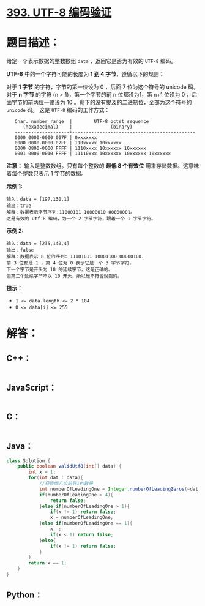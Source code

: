# [393. UTF-8 编码验证](https://leetcode-cn.com/problems/utf-8-validation/)

# 题目描述：

给定一个表示数据的整数数组 `data` ，返回它是否为有效的 `UTF-8` 编码。

**UTF-8** 中的一个字符可能的长度为 **1 到 4 字节**，遵循以下的规则：

对于 **1 字节** 的字符，字节的第一位设为 0 ，后面 7 位为这个符号的 unicode 码。
对于 **n 字节** 的字符 (n > 1)，第一个字节的前 n 位都设为1，第 n+1 位设为 0 ，后面字节的前两位一律设为 10 。剩下的没有提及的二进制位，全部为这个符号的 `unicode` 码。
这是 `UTF-8` 编码的工作方式：

```
   Char. number range  |        UTF-8 octet sequence
      (hexadecimal)    |              (binary)
   --------------------+---------------------------------------------
   0000 0000-0000 007F | 0xxxxxxx
   0000 0080-0000 07FF | 110xxxxx 10xxxxxx
   0000 0800-0000 FFFF | 1110xxxx 10xxxxxx 10xxxxxx
   0001 0000-0010 FFFF | 11110xxx 10xxxxxx 10xxxxxx 10xxxxxx
```

**注意：** 输入是整数数组。只有每个整数的 **最低 8 个有效位** 用来存储数据。这意味着每个整数只表示 1 字节的数据。



**示例 1:**

```
输入：data = [197,130,1]
输出：true
解释：数据表示字节序列:11000101 10000010 00000001。
这是有效的 utf-8 编码，为一个 2 字节字符，跟着一个 1 字节字符。
```

**示例 2:**

```
输入：data = [235,140,4]
输出：false
解释：数据表示 8 位的序列: 11101011 10001100 00000100.
前 3 位都是 1 ，第 4 位为 0 表示它是一个 3 字节字符。
下一个字节是开头为 10 的延续字节，这是正确的。
但第二个延续字节不以 10 开头，所以是不符合规则的。
```

**提示：**

- `1 <= data.length <= 2 * 104`
- `0 <= data[i] <= 255`


# 解答：

## C++：

```cpp

```

## JavaScript：

```JavaScript

```

## C：

```c

```

## Java：

```java
class Solution {
    public boolean validUtf8(int[] data) {
        int x = 1;
        for(int dat : data){
            //获取低八位前导1的数量
            int numberOfLeadingOne = Integer.numberOfLeadingZeros(~dat & 0xff) - 24;
            if(numberOfLeadingOne > 4){
                return false;
            }else if(numberOfLeadingOne > 1){
                if(x != 1) return false;
                x = numberOfLeadingOne;
            }else if(numberOfLeadingOne == 1){
                x--;
                if(x < 1) return false;
            }else{
                if(x != 1) return false;
            }
        }
        return x == 1;
    }
}
```

## Python：

```python

```

